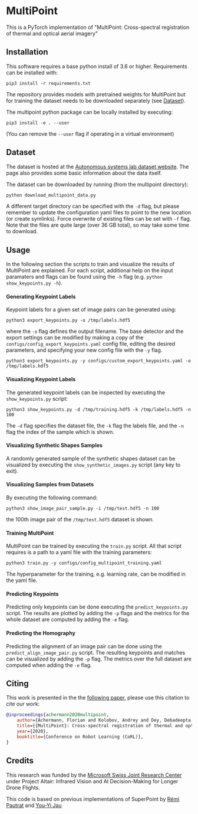 
# MultiPoint
This is a PyTorch implementation of "MultiPoint: Cross-spectral registration of
thermal and optical aerial imagery"

## Installation
This software requires a base python install of 3.6 or higher.
Requirements can be installed with:
```
pip3 install -r requirements.txt
```

The repository provides models with pretrained weights for MultiPoint but for training the dataset needs to be downloaded separately (see [Dataset](#dataset)).

The multipoint python package can be locally installed by executing:
```
pip3 install -e . --user
```
(You can remove the `--user` flag if operating in a virtual environment)

## Dataset
The dataset is hosted at the [Autonomous systems lab dataset website](https://projects.asl.ethz.ch/datasets/doku.php?id=corl2020-multipoint). The page also provides some basic information about the data itself.

The dataset can be downloaded by running (from the multipoint directory):
```python
python download_multipoint_data.py
```
A different target directory can be specified with the `-d` flag, but please remember to update the configuration yaml files to point to the new location (or create symlinks).
Force overwrite of existing files can be set with `-f` flag.
Note that the files are quite large (over 36 GB total), so may take some time to download.

## Usage
In the following section the scripts to train and visualize the results of MultiPoint are explained. For each script, additional help on the input paramaters and flags can be found using the `-h` flag (e.g. `python show_keypoints.py -h`).

#### Generating Keypoint Labels
Keypoint labels for a given set of image pairs can be generated using:

```
python3 export_keypoints.py -o /tmp/labels.hdf5
```

where the `-o` flag defines the output filename. The base detector and the export settings can be modified by making a copy of the `configs/config_export_keypoints.yaml` config file, editing the desired parameters, and specifying your new config file with the `-y` flag.
```
python3 export_keypoints.py -y configs/custom_export_keypoints.yaml -o /tmp/labels.hdf5
```


#### Visualizing Keypoint Labels
The generated keypoint labels can be inspected by executing the `show_keypoints.py` script:

```
python3 show_keypoints.py -d /tmp/training.hdf5 -k /tmp/labels.hdf5 -n 100
```

The `-d` flag specifies the dataset file, the `-k` flag the labels file, and the `-n` flag the index of the sample which is shown.

#### Visualizing Synthetic Shapes Samples
A randomly generated sample of the synthetic shapes dataset can be visualized by executing the `show_synthetic_images.py` script (any key to exit).

#### Visualizing Samples from Datasets
By executing the following command:
```
python3 show_image_pair_sample.py -i /tmp/test.hdf5 -n 100
```

the 100th image pair of the `/tmp/test.hdf5` dataset is shown.

#### Training MultiPoint
MultiPoint can be trained by executing the `train.py` script. All that script requires is a path to a yaml file with the training parameters:

```
python3 train.py -y configs/config_multipoint_training.yaml
```

The hyperparameter for the training, e.g. learning rate, can be modified in the yaml file.

#### Predicting Keypoints
Predicting only keypoints can be done executing the `predict_keypoints.py` script.
The results are plotted by adding the `-p` flags and the metrics for the whole dataset are computed by adding the `-e` flag.

#### Predicting the Homography
Predicting the alignment of an image pair can be done using the `predict_align_image_pair.py` script.
The resulting keypoints and matches can be visualized by adding the `-p` flag.
The metrics over the full dataset are computed when adding the `-e` flag.

## Citing
This work is presented in the the [following paper](https://corlconf.github.io/paper_392/), please use this citation to cite our work:

```bibtex
@inproceedings{achermann2020multipoint,
    author={Achermann, Florian and Kolobov, Andrey and Dey, Debadeepta and Hinzmann, Timo and Chung, Jen Jen and Siegwart, Roland and Lawrance, Nicholas},
    title={{MultiPoint}: Cross-spectral registration of thermal and optical aerial imagery},
    year={2020},
    booktitle={Conference on Robot Learning (CoRL)},
}
```


## Credits
This research was funded by the [Microsoft Swiss Joint Research Center](https://www.microsoft.com/en-us/research/collaboration/swiss-joint-research-center/) under Project Altair: Infrared Vision and AI Decision-Making for Longer Drone Flights. 

This code is based on previous implementations of SuperPoint by [Rémi Pautrat](https://github.com/rpautrat/SuperPoint) and  [You-Yi Jau](https://github.com/eric-yyjau/pytorch-superpoint)
